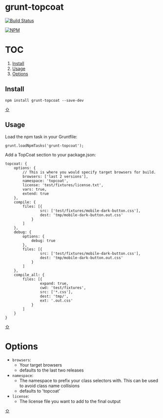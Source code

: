 grunt-topcoat
==================

[![Build Status](https://travis-ci.org/topcoat/grunt-topcoat.png?branch=master)](https://travis-ci.org/topcoat/grunt-topcoat)

[![NPM](https://nodei.co/npm/grunt-topcoat.png)](https://nodei.co/npm/grunt-topcoat/)

<a href="toc"></a>
TOC
=====================

1. [Install](#install)
1. [Usage](#usage)
1. [Options](#options)

<a href="install"></a>
Install
-------

`npm install grunt-topcoat --save-dev`

[⇧](#toc)

<a href="usage"></a>
Usage
-----

Load the npm task in your Gruntfile:

`grunt.loadNpmTasks('grunt-topcoat');`

Add a TopCoat section to your package.json:

```
topcoat: {
    options: {
        // This is where you would specify target browsers for build.
        browsers: ['last 2 versions'],
        namespace: 'topcoat',
        license: 'test/fixtures/license.txt',
        vars: true,
        extend: true
    },
    compile: {
        files: [{
                src: ['test/fixtures/mobile-dark-button.css'],
                dest: 'tmp/mobile-dark-button.out.css'
            }
        ]
    },
    debug: {
        options: {
            debug: true
        },
        files: [{
                src: ['test/fixtures/mobile-dark-button.css'],
                dest: 'tmp/mobile-dark-button.out.css'
            }
        ]
    },
    compile_all: {
        files: [{
                expand: true,
                cwd: 'test/fixtures',
                src: ['*.css'],
                dest: 'tmp/',
                ext: '.out.css'
            }
        ]
    }
}
```

[⇧](#toc)

<a href="options"></a>
Options
=======

* `browsers`:
    * Your target browsers
    * defaults to the last two releases
* `namespace`:
    * The namespace to prefix your class selectors with. This can be used to avoid class name collisions
    * defaults to 'topcoat'
* `license`:
    * The license file you want to add to the final output

[⇧](#toc)

